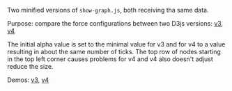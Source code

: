 Two minified versions of `show-graph.js`, both receiving tha same data.
 
Purpose: compare the force configurations between two D3js versions:
[v3](https://github.com/d-bl/GroundForge/blob/master/docs/D3jsForces/v3/show-graph.js#L35-L43), 
[v4](https://github.com/d-bl/GroundForge/blob/master/docs/D3jsForces/v4/show-graph.js#L35-L41)
  
The initial alpha value is set to the minimal value for v3 and for v4 to a value resulting in about the same number of ticks. The top row of nodes starting in the top left corner causes problems for v4 and v4 also doesn't adjust reduce the size.

Demos: 
[v3](https://d-bl.github.io/GroundForge/D3jsForces/v3),
[v4](https://d-bl.github.io/GroundForge/D3jsForces/v4)
